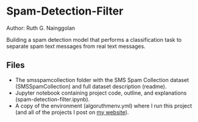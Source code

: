 # Spam-Detection-Filter

Author: Ruth G. Nainggolan

Building a spam detection model that performs a classification task to separate spam text messages from real text messages.

Files
-----

* The smsspamcollection folder with the SMS Spam Collection dataset (SMSSpamCollection) and full dataset description (readme).
* Jupyter notebook containing project code, outline, and explanations (spam-detection-filter.ipynb).
* A copy of the environment (algoruthmenv.yml) where I run this project (and all of the projects I post on [my website](https://algoruthm.dev/)).
